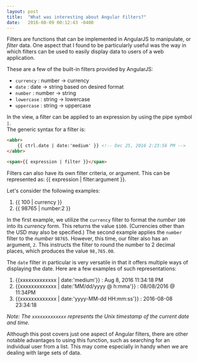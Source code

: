 ```yaml
---
layout: post
title:  "What was interesting about Angular Filters?"
date:   2016-08-09 00:12:43 -0400
---
```


Filters are functions that can be implemented in AngularJS to manipulate, or *filter* data. One aspect that I found to be particularly useful was the way in which filters can be used to easily display data to users of a web application.

These are a few of the built-in filters provided by AngularJS:

* `currency` : number -> currency
* `date` : date -> string based on desired format
* `number` : number -> string
* `lowercase` : string -> lowercase
* `uppercase` : string -> uppercase

In the view, a filter can be applied to an expression by using the pipe symbol `|`.  
The generic syntax for a filter is: 
```html
<abbr>
	{{ ctrl.date | date:'medium' }} <!-- Dec 25, 2016 2:23:56 PM -->
</abbr>
```

```html
<span>{{ expression | filter }}</span>
```

Filters can also have its own filter criteria, or argument. This can be represented as: {{ expression | filter:argument }}. 

Let's consider the following examples:

1. {{ 100 | currency }}
2. {{ 98765 | number:2 }}

In the first example, we utilize the `currency` filter to format the *number* `100` into its *currency* form. This returns the value `$100`. (Currencies other than the USD may also be specified.) The second example applies the `number` filter to the *number* `98765`. However, this time, our filter also has an argument, `2`. This instructs the filter to round the number to 2 decimal places, which produces the value `98,765.00`.

The `date` filter in particular is very versatile in that it offers multiple ways of displaying the date. Here are a few examples of such representations:

1. {{xxxxxxxxxxxxx | date:'medium'}} : Aug 8, 2016 11:34:18 PM
2. {{xxxxxxxxxxxxx | date:'MM/dd/yyyy @ h:mma'}} : 08/08/2016 @ 11:34PM
3. {{xxxxxxxxxxxxx | date:'yyyy-MM-dd HH:mm:ss'}} : 2016-08-08 23:34:18

*Note: The `xxxxxxxxxxxxx` represents the Unix timestamp of the current date and time.*

Although this post covers just one aspect of Angular filters, there are other notable advantages to using this function, such as searching for an individual user from a list. This may come especially in handy when we are dealing with large sets of data. 
